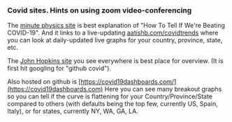 ### Covid sites. Hints on using zoom video-conferencing

The [minute physics site](https://www.youtube.com/watch?v=54XLXg4fYsc) is best explanation of "How To Tell If We're Beating COVID-19". And it links to a live-updating [aatishb.com/covidtrends](https://aatishb.com/covidtrends/) where you can look at daily-updated live graphs for your country, province, state, etc.

The [John Hopkins site](https://www.arcgis.com/apps/opsdashboard/index.html#/bda7594740fd40299423467b48e9ecf6) you see everywhere is best place for overview. (It is first hit googling for "github covid"). 

Also hosted on github is [https://covid19dashboards.com/](https://covid19dashboards.com)  Here you can see many breakout graphs so you can tell if the curve is flattening for your Country/Province/State compared to others (with defaults being the top few, currently US, Spain, Italy), or for states, currently NY, WA, GA, LA.


